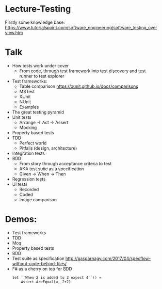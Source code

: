 # Lecture-Testing
Firstly some knowledge base: https://www.tutorialspoint.com/software_engineering/software_testing_overview.htm

# Talk
- How tests work under cover
	- From code, through test framework into test discovery and test runner to test explorer
- Test frameworks:
	- Table comparison https://xunit.github.io/docs/comparisons
	- MSTest
	- XUnit
	- NUnit
	- Examples
- The great testing pyramid
- Unit tests
	- Arrange -> Act -> Assert
	- Mocking
- Property based tests
- TDD
	- Perfect world
	- Pitfalls (design, architecture)
- Integration tests
- BDD
	- From story through acceptance criteria to test
	- AKA test suite as a specification
	- Given -> When -> Then
- Regression tests
- UI tests
	- Recorded
	- Coded
	- Image comparison

# Demos:
- Test frameworks
- TDD
- Moq
- Property based tests
- BDD
- Test suite as specification http://gasparnagy.com/2017/04/specflow-without-code-behind-files/
- F# as a cherry on top for BDD
	```
	let ``When 2 is added to 2 expect 4``() =
		Assert.AreEqual(4, 2+2)
	```
